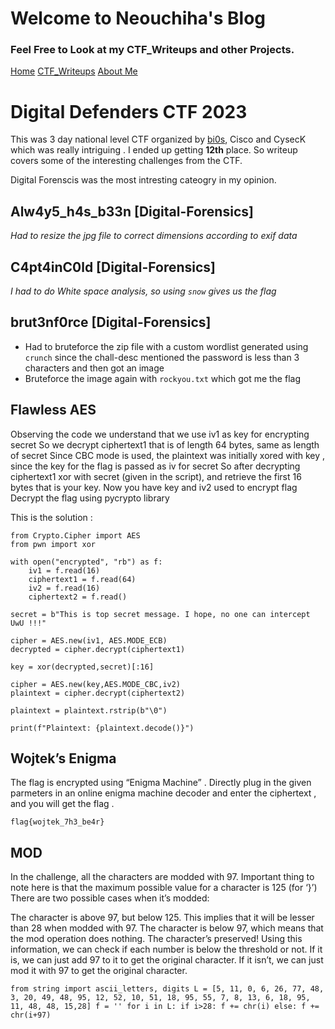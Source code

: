 # Welcome to Neouchiha's Blog

### Feel Free to Look at my CTF_Writeups and other Projects.

[Home](https://npranav7619.github.io/)
[CTF_Writeups](https://npranav7619.github.io/CTF_Writeups)
[About Me](https://npranav7619.github.io/Aboutme)

# Digital Defenders CTF 2023 

This was 3 day national level CTF organized by [bi0s](https://bi0s.in/), Cisco and CysecK which was really intriguing . I ended up getting **12th** place.
So writeup covers some of the interesting challenges from the CTF.

Digital Forenscis was the most intresting cateogry in my opinion.

## Alw4y5_h4s_b33n [Digital-Forensics]
  
  *Had to resize the jpg file to correct dimensions according to exif data*

## C4pt4inC0ld [Digital-Forensics]
  
  *I had to do White space analysis, so using `snow` gives us the flag*

## brut3nf0rce [Digital-Forensics]

  - Had to bruteforce the zip file with a custom wordlist generated using `crunch` since the chall-desc mentioned the password is less than 3 characters
	and then got an image
  - Bruteforce the image again with `rockyou.txt`
	which got me the flag

## Flawless AES

Observing the code we understand that we use iv1 as key for encrypting secret
So we decrypt ciphertext1 that is of length 64 bytes, same as length of secret
Since CBC mode is used, the plaintext was initially xored with key , since the key for the flag is passed as iv for secret
So after decrypting ciphertext1 xor with secret (given in the script), and retrieve the first 16 bytes that is your key.
Now you have key and iv2 used to encrypt flag
Decrypt the flag using pycrypto library

This is the solution :
```
from Crypto.Cipher import AES
from pwn import xor

with open("encrypted", "rb") as f:
    iv1 = f.read(16)
    ciphertext1 = f.read(64)
    iv2 = f.read(16)
    ciphertext2 = f.read()

secret = b"This is top secret message. I hope, no one can intercept UwU !!!"

cipher = AES.new(iv1, AES.MODE_ECB)
decrypted = cipher.decrypt(ciphertext1)

key = xor(decrypted,secret)[:16]

cipher = AES.new(key,AES.MODE_CBC,iv2)
plaintext = cipher.decrypt(ciphertext2)

plaintext = plaintext.rstrip(b"\0")

print(f"Plaintext: {plaintext.decode()}")
```
## Wojtek’s Enigma

The flag is encrypted using “Enigma Machine” . Directly plug in the given parmeters in an online enigma machine decoder and enter the ciphertext , and you will get the flag .

`flag{wojtek_7h3_be4r}`

## MOD

In the challenge, all the characters are modded with 97. Important thing to note here is that the maximum possible value for a character is 125 (for ‘}’) There are two possible cases when it’s modded:

The character is above 97, but below 125. This implies that it will be lesser than 28 when modded with 97.
The character is below 97, which means that the mod operation does nothing. The character’s preserved!
Using this information, we can check if each number is below the threshold or not. If it is, we can just add 97 to it to get the original character. If it isn’t, we can just mod it with 97 to get the original character.

`
from string import ascii_letters, digits
L = [5, 11, 0, 6, 26, 77, 48, 3, 20, 49, 48, 95, 12, 52, 10, 51, 18, 95, 55, 7, 8, 13, 6, 18, 95, 11, 48, 48, 15,28]
f = ''
for i in L:
    if i>28:
        f += chr(i)
    else:
        f += chr(i+97)
`

